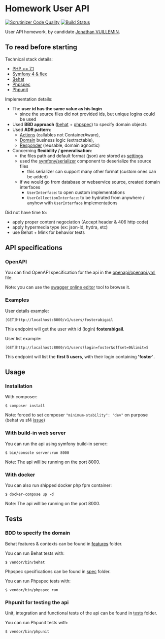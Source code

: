 # Homework User API

[![Scrutinizer Code Quality](https://scrutinizer-ci.com/g/ekkinox/hw-user-api/badges/quality-score.png?b=master)](https://scrutinizer-ci.com/g/ekkinox/hw-user-api/?branch=master)
[![Build Status](https://scrutinizer-ci.com/g/ekkinox/hw-user-api/badges/build.png?b=master)](https://scrutinizer-ci.com/g/ekkinox/hw-user-api/build-status/master)

User API homework, by candidate [Jonathan VUILLEMIN](mailto:ekkinox@gmail.com).

## To read before starting

Technical stack details:
- [PHP >= 7.1](http://php.net/supported-versions.php)
- [Symfony 4 & flex](https://symfony.com/)
- [Behat](http://behat.org/en/latest/)
- [Phpspec](http://www.phpspec.net/en/stable/)
- [Phpunit](https://phpunit.de/)

Implementation details:
- The **user id has the same value as his login**
    - since the source files did not provided ids, but unique logins could be used
- Used **BBD approach** ([behat](features) + [phpspec](spec)) to specify domain objects
- Used **ADR pattern**:
    - [Actions](src/Action) (callables not ContainerAware),
    - [Domain](src/Domain) business logic (extractable),
    - [Responder](src/Responder) (reusable, domain agnostic)
- Concerning **flexibility / generalisation**:
    - the files path and default format (json) are stored as [settings](config/packages/parameters.yaml)
    - used the [symfony/serializer](https://symfony.com/doc/current/components/serializer.html) component to deserialize the source files
        - this serializer can support many other format (custom ones can be added)
    - if we would go from database or webservice source, created domain interfaces
        - `UserInterface`: to open custom implementations
        - `UserCollectionInterface`: to be hydrated from anywhere / anyhow with `UserInterface` implementations

Did not have time to:
- apply proper content negociation (Accept header & 406 http code)
- apply hypermedia type (ex: json-ld, hydra, etc)
- use Behat + Mink for behavior tests

## API specifications

### OpenAPI

You can find OpenAPI specification for the api in the [openapi/openapi.yml](openapi/openapi.yml) file.

Note: you can use the [swagger online editor](https://editor.swagger.io) tool to browse it.

### Examples

User details example:
```
[GET]http://localhost:8000/v1/users/fosterabigail
```
This endpoint will get the user with id (login) **fosterabigail**.

User list example:
```
[GET]http://localhost:8000/v1/users?login=foster&offset=0&limit=5
```
This endpoint will list the **first 5 users**, with their login containing **'foster'**.

## Usage

### Installation

With composer:
```
$ composer install
```
Note: forced to set composer `"minimum-stability": "dev"` on purpose (behat vs sf4 [issue](https://github.com/Behat/Behat/issues/1174))

### With build-in web server

You can run the api using symfony build-in server:
```
$ bin/console server:run 8000
```
Note: The api will be running on the port 8000.

### With docker

You can also run shipped docker php fpm container:
```
$ docker-compose up -d
```
Note: The api will be running on the port 8000.

## Tests

### BDD to specify the domain

Behat features & contexts can be found in [features](features) folder.

You can run Behat tests with:
```
$ vendor/bin/behat
```

Phpspec specifications can be found in [spec](spec) folder.

You can run Phpspec tests with:
```
$ vendor/bin/phpspec run
```

### Phpunit for testing the api

Unit, integration and functional tests of the api can be found in [tests](tests) folder.

You can run Phpunit tests with:
```
$ vendor/bin/phpunit
```